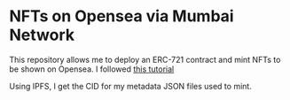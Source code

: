 # NFTs on Opensea via Mumbai Network

This repository allows me to deploy an ERC-721 contract and mint NFTs to be shown on Opensea.
I followed [this tutorial](https://dev.to/yournewempire/deploy-nfts-with-truffle-ipfs-opensea-polygon-5581)

Using IPFS, I get the CID for my metadata JSON files used to mint.
